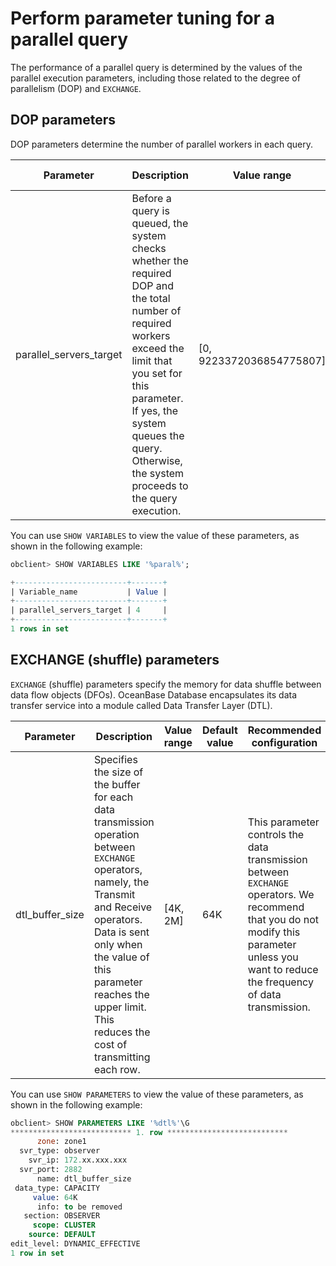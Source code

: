 # Perform parameter tuning for a parallel query

The performance of a parallel query is determined by the values of the parallel execution parameters, including those related to the degree of parallelism (DOP) and `EXCHANGE`.

## DOP parameters

DOP parameters determine the number of parallel workers in each query.

| **Parameter** | **Description** | **Value range** | **Default value** | **Recommended configuration** |
|-------------------------|-----------------------------|-------------|-----------------------------|-------------------------------------|
| parallel_servers_target | Before a query is queued, the system checks whether the required DOP and the total number of required workers exceed the limit that you set for this parameter. If yes, the system queues the query. Otherwise, the system proceeds to the query execution.  | \[0, 9223372036854775807\] | `0`. The value is obtained based on the number of CPUs, and the actual value must be used. | This parameter controls whether to proceed to the parallel execution of a query or queue it if the number of available workers is insufficient.  |

You can use `SHOW VARIABLES` to view the value of these parameters, as shown in the following example:

```sql
obclient> SHOW VARIABLES LIKE '%paral%';

+-------------------------+-------+
| Variable_name           | Value |
+-------------------------+-------+
| parallel_servers_target | 4     |
+-------------------------+-------+
1 rows in set
```

## EXCHANGE (shuffle) parameters

`EXCHANGE` (shuffle) parameters specify the memory for data shuffle between data flow objects (DFOs). OceanBase Database encapsulates its data transfer service into a module called Data Transfer Layer (DTL).

| **Parameter** | **Description** | **Value range** | **Default value** | **Recommended configuration** |
|-----------------|------------------------------|-------------|------------------------------|--------------------------|
| dtl_buffer_size | Specifies the size of the buffer for each data transmission operation between `EXCHANGE` operators, namely, the Transmit and Receive operators. Data is sent only when the value of this parameter reaches the upper limit. This reduces the cost of transmitting each row.  | \[4K, 2M\] | 64K | This parameter controls the data transmission between `EXCHANGE` operators. We recommend that you do not modify this parameter unless you want to reduce the frequency of data transmission.  |

You can use `SHOW PARAMETERS` to view the value of these parameters, as shown in the following example:

```SQL
obclient> SHOW PARAMETERS LIKE '%dtl%'\G
*************************** 1. row ***************************
      zone: zone1
  svr_type: observer
    svr_ip: 172.xx.xxx.xxx
  svr_port: 2882
      name: dtl_buffer_size
 data_type: CAPACITY
     value: 64K
      info: to be removed
   section: OBSERVER
     scope: CLUSTER
    source: DEFAULT
edit_level: DYNAMIC_EFFECTIVE
1 row in set
```
